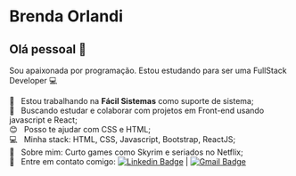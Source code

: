 # Brenda Orlandi

## Olá pessoal 👋
Sou apaixonada por programação.
Estou estudando para ser uma FullStack Developer :computer:

 :rocket:  &nbsp; Estou trabalhando na **Fácil Sistemas** como suporte de sistema;
 <br/> :purple_heart: &nbsp; Buscando estudar e colaborar com projetos em Front-end usando javascript e React;
 <br/> :blush: &nbsp; Posso te ajudar com CSS  e HTML;
 <br/> :computer: &nbsp; Minha stack: HTML, CSS, Javascript, Bootstrap, ReactJS;
 <br/> 💬  &nbsp; Sobre mim: Curto games como Skyrim e seriados no Netflix;
 <br/> :email: &nbsp; Entre em contato comigo: [![Linkedin Badge](https://img.shields.io/badge/-BrendaOrlandi-blue?style=flat-square&logo=Linkedin&logoColor=white&link=https://www.linkedin.com/in/brenda-orlandi/)](https://www.linkedin.com/in/brenda-orlandi/) 
| 
[![Gmail Badge](https://img.shields.io/badge/-brendasouzaorlandi@gmail.com-c14438?style=flat-square&logo=Gmail&logoColor=white&link=mailto:brendasouzaorlandi@gmail.com)](mailto:brendasouzaorlandi@gmail.com)

```
